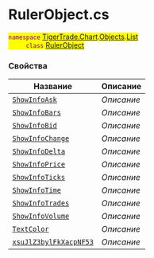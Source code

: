 
# RulerObject.cs
<mark style="color:purple;">`namespace` [TigerTrade.Chart](../../../../TigerTrade.Chart.md).[Objects](../../../../TigerTrade.Chart/Objects.md).[List](../../../../TigerTrade.Chart/Objects/List.md)  
&nbsp;&nbsp;&nbsp;&nbsp;&nbsp;&nbsp;&nbsp;&nbsp;&nbsp;`class` [RulerObject](../RulerObject.cs.md)

### Свойства
| Название | Описание |
| --- | --- |
| [`ShowInfoAsk`](./Свойства/ShowInfoAsk.md) | *Описание* |
| [`ShowInfoBars`](./Свойства/ShowInfoBars.md) | *Описание* |
| [`ShowInfoBid`](./Свойства/ShowInfoBid.md) | *Описание* |
| [`ShowInfoChange`](./Свойства/ShowInfoChange.md) | *Описание* |
| [`ShowInfoDelta`](./Свойства/ShowInfoDelta.md) | *Описание* |
| [`ShowInfoPrice`](./Свойства/ShowInfoPrice.md) | *Описание* |
| [`ShowInfoTicks`](./Свойства/ShowInfoTicks.md) | *Описание* |
| [`ShowInfoTime`](./Свойства/ShowInfoTime.md) | *Описание* |
| [`ShowInfoTrades`](./Свойства/ShowInfoTrades.md) | *Описание* |
| [`ShowInfoVolume`](./Свойства/ShowInfoVolume.md) | *Описание* |
| [`TextColor`](./Свойства/TextColor.md) | *Описание* |
| [`xsuJlZ3bylFkXacpNF53`](./Свойства/xsuJlZ3bylFkXacpNF53.md) | *Описание* |

